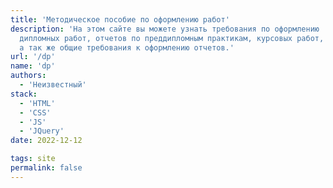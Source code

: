 ```yaml
---
title: 'Методическое пособие по оформлению работ'
description: 'На этом сайте вы можете узнать требования по оформлению
  дипломных работ, отчетов по преддипломным практикам, курсовых работ,
  а так же общие требования к оформлению отчетов.'
url: '/dp'
name: 'dp'
authors:
  - 'Неизвестный'
stack:
  - 'HTML'
  - 'CSS'
  - 'JS'
  - 'JQuery'
date: 2022-12-12

tags: site
permalink: false
---
```

